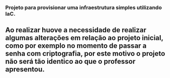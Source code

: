 ### Projeto para provisionar uma infraestrutura simples utilizando IaC.
## Ao realizar huove a necessidade de realizar algumas alterações em relação ao projeto inicial, como por exemplo no momento de passar a senha com criptografia, por este motivo o projeto não será tão identico ao que o professor apresentou.
